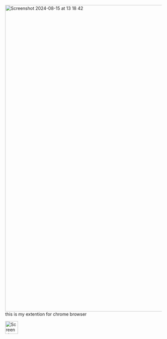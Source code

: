 <img width="985" alt="Screenshot 2024-08-15 at 13 18 42" src="https://github.com/user-attachments/assets/de8f1a09-70d0-4cdb-8f78-b61f5ec7be6c">this is my extention for chrome browser

<img width="41" alt="Screenshot 2024-08-15 at 18 03 05" src="https://github.com/user-attachments/assets/c91ed6e1-97a0-495c-8c12-56716f460c9b">
